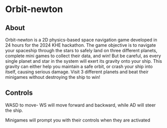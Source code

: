 # Orbit-newton

## About

Orbit-newton is a 2D physics-based space navigation game developed in 24 hours for the 2024 KHE hackathon. The game objective is to navigate your spaceship through the stars to safely land on three different planets, complete mini games to collect their data, and win!
But be careful, as every single planet and star in the system will exert its gravity onto your ship. This gravity can either help you maintain a safe orbit, or crash your ship into itself, causing serious damage.
Visit 3 different planets and beat their minigames without destroying the ship to win!

## Controls

WASD to move- WS will move forward and backward, while AD will steer the ship.

Minigames will prompt you with their controls when they are activated
